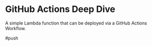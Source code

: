 # GitHub Actions Deep Dive

A simple Lambda function that can be deployed via a GitHub Actions Workflow. 

#push
